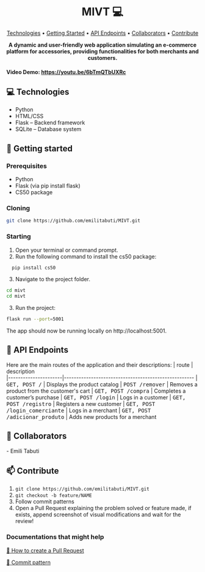 <h1 align="center" style="font-weight: bold;">MIVT 💻</h1>

<p align="center">
 <a href="#technologies">Technologies</a> • 
 <a href="#started">Getting Started</a> • 
  <a href="#routes">API Endpoints</a> •
 <a href="#colab">Collaborators</a> •
 <a href="#contribute">Contribute</a>
</p>

<p align="center">
    <b>A dynamic and user-friendly web application simulating an e-commerce platform for accessories, providing functionalities for both merchants and customers.</b>
</p>

#### Video Demo: <https://youtu.be/6bTmQTbUXRc>
 
<h2 id="technologies">💻 Technologies</h2>

- Python
- HTML/CSS
- Flask – Backend framework
- SQLite – Database system

<h2 id="started">🚀 Getting started</h2>

<h3>Prerequisites</h3>

- Python
- Flask (via pip install flask)
- CS50 package

<h3>Cloning</h3>

```bash
git clone https://github.com/emilitabuti/MIVT.git
```

<h3>Starting</h3>

1. Open your terminal or command prompt.
2. Run the following command to install the cs50 package:
   
```bash
  pip install cs50
   ```
3. Navigate to the project folder.
 ```bash
cd mivt
cd mivt
```

3. Run the project:
```bash
flask run --port=5001
```
The app should now be running locally on http://localhost:5001.



<h2 id="routes">📍 API Endpoints</h2>

Here are the main routes of the application and their descriptions:
​
| route               | description                                          
|----------------------|-----------------------------------------------------
| <kbd>GET, POST /</kbd>     | Displays the product catalog 
| <kbd>POST /remover</kbd>     |  Removes a product from the customer's cart 
| <kbd>GET, POST /compra</kbd>    | Completes a customer’s purchase 
| <kbd>GET, POST /login</kbd>     | Logs in a customer 
| <kbd>GET, POST /registro</kbd>     | Registers a new customer 
| <kbd>GET, POST /login_comerciante</kbd>     | Logs in a merchant 
| <kbd>GET, POST /adicionar_produto</kbd>    | Adds new products for a merchant 

<h2 id="colab">🤝 Collaborators</h2>
- Emili Tabuti

<h2 id="contribute">📫 Contribute</h2>

1. `git clone https://github.com/emilitabuti/MIVT.git`
2. `git checkout -b feature/NAME`
3. Follow commit patterns
4. Open a Pull Request explaining the problem solved or feature made, if exists, append screenshot of visual modifications and wait for the review!

<h3>Documentations that might help</h3>

[📝 How to create a Pull Request](https://www.atlassian.com/br/git/tutorials/making-a-pull-request)

[💾 Commit pattern](https://gist.github.com/joshbuchea/6f47e86d2510bce28f8e7f42ae84c716)
